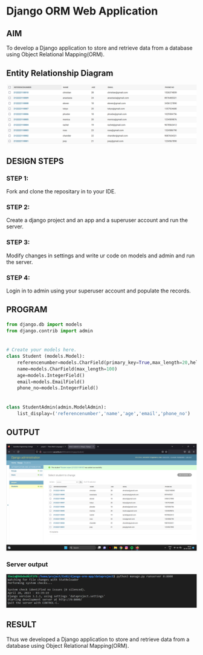 # Django ORM Web Application

## AIM
To develop a Django application to store and retrieve data from a database using Object Relational Mapping(ORM).

## Entity Relationship Diagram

![er](/images/er.png)

## DESIGN STEPS

### STEP 1:
Fork and clone the repositary in to your IDE.
### STEP 2:
Create a django project and an app and a superuser account and run the server.
### STEP 3:
Modify changes in settings and write ur code on models and admin and run the server.
### STEP 4:
Login in to admin using your superuser account and populate the records.

## PROGRAM
```python
from django.db import models
from django.contrib import admin


# Create your models here.
class Student (models.Model):
    referencenumber=models.CharField(primary_key=True,max_length=20,help_text="reference number")
    name=models.CharField(max_length=100)
    age=models.IntegerField()
    email=models.EmailField()
    phone_no=models.IntegerField()


class StudentAdmin(admin.ModelAdmin):
    list_display=('referencenumber','name','age','email','phone_no')
```

## OUTPUT

![op](/images/op.png)

### Server output

![sop](/images/sop.png)


## RESULT
Thus we developed a Django application to store and retrieve data from a database using Object Relational Mapping(ORM).
